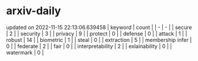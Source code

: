 # arxiv-daily
updated on 2022-11-15 22:13:06.639458
| keyword | count |
| - | - |
| secure | 2 |
| security | 3 |
| privacy | 9 |
| protect | 0 |
| defense | 0 |
| attack | 1 |
| robust | 14 |
| biometric | 1 |
| steal | 0 |
| extraction | 5 |
| membership infer | 0 |
| federate | 2 |
| fair | 0 |
| interpretability | 2 |
| exlainability | 0 |
| watermark | 0 |
